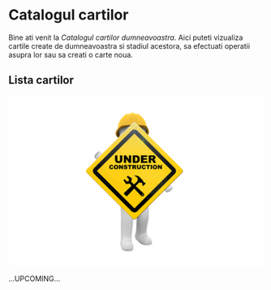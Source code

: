 <!-- #NOTE

    * page dedicated for books catalog

    * for Jinja fields processable @ server-side use `{% raw %} ... {% endraw %}` construction to remain in resulted HTML afer 1st compilation with mkdocs

 -->


# Catalogul cartilor

Bine ati venit la *Catalogul cartilor dumneavoastra*. Aici puteti vizualiza cartile create de dumneavoastra si stadiul acestora, sa efectuati operatii asupra lor sau sa creati o carte noua.




## Lista cartilor




![wip page](../pictures/under_maintenance.png)

...UPCOMING... <!--#FIXME drop me when finish -->



<!-- #TODO plan for this page

* table with all books
* hidden col with book ID
* Read Upd Del opers on each line
* global NEW book button

* for opers use small icons (from material library) with link text, NOT BUTTONS as could have ugly appearance

-->






